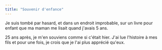 ```yaml
---
title: "Souvenir d'enfance"
---
```


Je suis tombé par hasard, et dans un endroit improbable, sur un livre pour enfant que ma maman me lisait quand j'avais 5 ans.

25 ans après, je m'en souviens comme si c'était hier. J'ai lue l'histoire à mes fils et pour une fois, je crois que je l'ai plus apprécié qu'eux.
